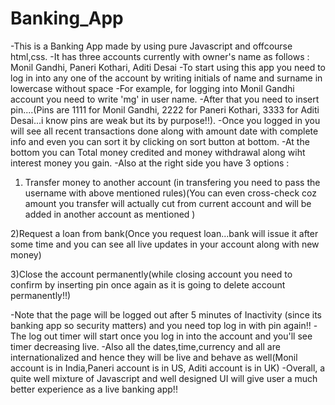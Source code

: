 # Banking_App


-This is a Banking App made by using pure Javascript and offcourse html,css.
-It has three accounts currently with owner's name as follows : Monil Gandhi, Paneri Kothari, Aditi Desai
-To start using this app you need to log in into any one of the account by writing initials of name and surname in lowercase without  space
-For example, for logging into  Monil Gandhi account you need to write 'mg' in user name.
-After that you need to insert pin....(Pins are 1111 for Monil Gandhi, 2222 for Paneri Kothari, 3333 for Aditi Desai...i know pins are weak but its by purpose!!).
-Once you logged in you will see all recent transactions done along with amount date with complete info and even you can sort it by clicking on sort button at bottom.
-At the bottom you can Total money credited and money withdrawal along wiht interest money you gain.
-Also at the right side you have 3 options :

 1) Transfer money to another account (in transfering you need to pass the username with above mentioned rules)(You can even cross-check coz amount you transfer will actually cut from current account and will be added in another account as mentioned )
 
 2)Request a loan from bank(Once you request loan...bank will issue it after some time and you can see all live updates in your account along with new money)
 
 3)Close the account permanently(while closing account you need to confirm by inserting pin once again as it is going to delete account permanently!!)

-Note that the page will be logged out after 5 minutes of Inactivity (since its banking app so security matters) and you need top log in with pin again!!
-The log out timer will start once you log in into the account and you'll see timer decreasing live.
-Also all the dates,time,currency and all are internationalized and hence they will be live and behave as well(Monil account is in India,Paneri account is in US, Aditi account is in UK)
-Overall, a quite well mixture of Javascript and well designed UI will give user a much better experience as a live banking app!!

